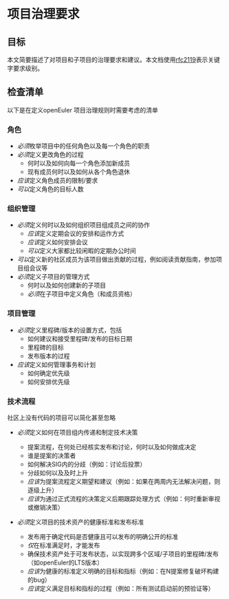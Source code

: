 # 项目治理要求



## 目标


本文简要描述了对项目和子项目的治理要求和建议。本文档使用[rfc2119](https://www.ietf.org/rfc/rfc2119.txt)表示关键字要求级别。



## 检查清单


以下是在定义openEuler 项目治理规则时需要考虑的清单

### 角色

+ *必须*枚举项目中的任何角色以及每一个角色的职责
+ *必须*定义更改角色的过程
  + 何时以及如何向每一个角色添加新成员
  + 现有成员何时以及如何从各个角色退休
+ *应该*定义角色成员的限制/要求
+ *可以*定义角色的目标人数

### 组织管理

+ *必须*定义何时以及如何组织项目组成员之间的协作
  + *应该*定义定期会议的安排和运作方式
  + *应该*定义如何安排会议
  + *可以*定义大家都比较闲暇的定期办公时间
+ *可以*定义新的社区成员为该项目做出贡献的过程，例如阅读贡献指南，参加项目组会议等
+ *必须*定义子项目的管理方式
  + 何时以及如何创建新的子项目
  + *必须*在子项目中定义角色（和成员资格） 

### 项目管理

+ *必须*定义里程碑/版本的设置方式，包括
  + 如何建议和接受里程碑/发布的目标日期
  + 里程碑的目标
  + 发布版本的过程
+ *应该*定义如何管理事务和计划
  + 如何确定优先级
  + 如何安排优先级



### 技术流程

社区上没有代码的项目可以简化甚至忽略

+ *必须*定义如何在项目组内传递和制定技术决策
  + 提案流程，在何处已经核实发布和讨论，何时以及如何做成决定
  + 谁是提案的决策者
  + 如何解决SIG内的分歧（例如：讨论后投票）
  + 分歧如何以及及时上升
  + *应该*为提案流程定义期望和建议（例如：如果在两周内无法解决问题，则逐级上升）
  + *应该*为通过正式流程的决策定义后期跟踪处理方式（例如：何时重新审视或撤销决策）

+ *必须*定义项目的技术资产的健康标准和发布标准
  + 发布用于确定代码是否健康且可以发布的明确公开的标准
  + *仅*在标准满足时，才能发布
  + 确保技术资产处于可发布状态，以实现跨多个区域/子项目的里程碑/发布（如openEuler的LTS版本）
  + *应该*为健康的标准定义明确的目标和指标（例如：在N提案修复破坏构建的bug）
  + *应该*定义满足目标和指标的过程（例如：所有测试启动前的预验证等）